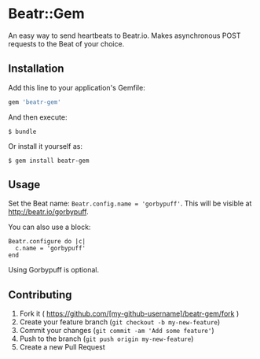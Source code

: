 # Beatr::Gem

An easy way to send heartbeats to Beatr.io.  Makes asynchronous POST requests to the Beat of your choice.

## Installation

Add this line to your application's Gemfile:

```ruby
gem 'beatr-gem'
```

And then execute:

    $ bundle

Or install it yourself as:

    $ gem install beatr-gem

## Usage

Set the Beat name: `Beatr.config.name = 'gorbypuff'`.  This will be visible at http://beatr.io/gorbypuff.

You can also use a block:
```
Beatr.configure do |c|
  c.name = 'gorbypuff'
end
```
Using Gorbypuff is optional.

## Contributing

1. Fork it ( https://github.com/[my-github-username]/beatr-gem/fork )
2. Create your feature branch (`git checkout -b my-new-feature`)
3. Commit your changes (`git commit -am 'Add some feature'`)
4. Push to the branch (`git push origin my-new-feature`)
5. Create a new Pull Request
